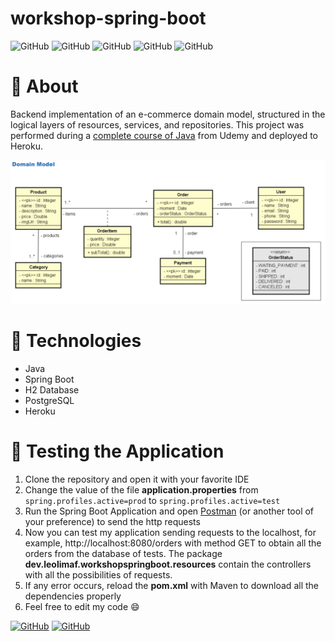 # workshop-spring-boot

![GitHub](https://img.shields.io/github/license/leolimaf/workshop-spring-boot?style=flat-square)
![GitHub](https://img.shields.io/badge/Java-ED8B00?style=flat-square&logo=java&logoColor=white)
![GitHub](https://img.shields.io/badge/Spring-6DB33F?style=flat-square&logo=spring&logoColor=white)
![GitHub](https://img.shields.io/badge/PostgreSQL-316192?style=flat-square&logo=postgresql&logoColor=white)
![GitHub](https://img.shields.io/badge/Heroku-430098?style=flat-square&logo=heroku&logoColor=white) 



# :book: About

Backend implementation of an e-commerce domain model, structured in the logical layers of resources, services, and repositories. This project was performed during a [complete course of Java](https://www.udemy.com/course/java-curso-completo) from Udemy and deployed to Heroku.



![workshop-spring-boot](https://github.com/leolimaf/workshop-spring-boot/blob/main/domain-model.PNG?raw=true)

# :rocket: Technologies

- Java
- Spring Boot
- H2 Database
- PostgreSQL
- Heroku



# :hammer: Testing the Application

1. Clone the repository and open it with your favorite IDE
2. Change the value of the file **application.properties** from `spring.profiles.active=prod` to `spring.profiles.active=test`
3. Run the Spring Boot Application and open [Postman](https://www.postman.com) (or another tool of your preference) to send the http requests
4. Now you can test my application sending requests to the localhost, for example, http://localhost:8080/orders with method GET to obtain all the orders from the database of tests. The package **dev.leolimaf.workshopspringboot.resources** contain the controllers with all the possibilities of requests.
5. If any error occurs, reload the **pom.xml** with Maven to download all the dependencies properly
6. Feel free to edit my code :smile:



[![GitHub](https://img.shields.io/badge/GitHub-100000?style=for-the-badge&logo=github&logoColor=white)](https://github.com/leolimaf)
[![GitHub](https://img.shields.io/badge/LinkedIn-0077B5?style=for-the-badge&logo=linkedin&logoColor=white)](https://www.linkedin.com/in/leonardolimaf)



